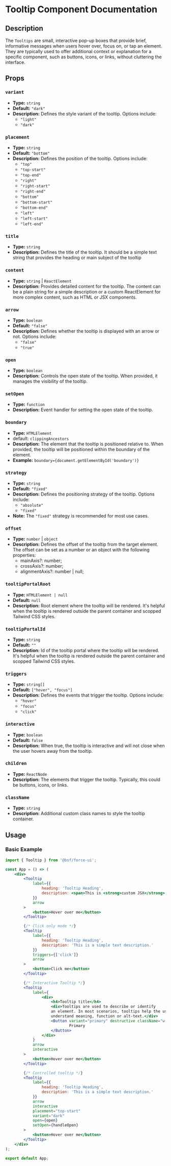 # Tooltip Component Documentation

## Description

The `Tooltips` are small, interactive pop-up boxes that provide brief, informative messages when users hover over, focus on, or tap an element. They are typically used to offer additional context or explanation for a specific component, such as buttons, icons, or links, without cluttering the interface.

## Props

### `variant`
- **Type:** `string`
- **Default:** `"dark"`
- **Description:** Defines the style variant of the tooltip. Options include:
  - `"light"` 
  - `"dark"`

### `placement`
- **Type:** `string`
- **Default:** `"bottom"`
- **Description:** Defines the position of the tooltip. Options include:
  - `"top"`
  - `"top-start"`
  - `"top-end"`
  - `"right"`
  - `"right-start"`
  - `"right-end"`
  - `"bottom"`
  - `"bottom-start"`
  - `"bottom-end"`
  - `"left"`
  - `"left-start"`
  - `"left-end"`

### `title`
- **Type:** `string`
- **Description:** Defines the title of the tooltip. It should be a simple text string that provides the heading or main subject of the tooltip 

### `content`
- **Type:** `string` | `ReactElement`
- **Description:** Provides detailed content for the tooltip. The content can be a plain string for a simple description or a custom ReactElement for more complex content, such as HTML or JSX components.

### `arrow`
- **Type:** `boolean`
- **Default:** `"false"`
- **Description:** Defines whether the tooltip is displayed with an arrow or not. Options include:
  - `"false"` 
  - `"true"`

### `open`
- **Type:** `boolean`
- **Description:** Controls the open state of the tooltip. When provided, it manages the visibility of the tooltip.

### `setOpen`
- **Type:** `function`
- **Description:** Event handler for setting the open state of the tooltip.

### `boundary`
- **Type:** `HTMLElement`
- default: `clippingAncestors`
- **Description:** The element that the tooltip is positioned relative to. When provided, the tooltip will be positioned within the boundary of the element.
- **Example:** `boundary={document.getElementById('boundary')}`

### `strategy`
- **Type:** `string`
- **Default:** `"fixed"`
- **Description:** Defines the positioning strategy of the tooltip. Options include:
  - `"absolute"` 
  - `"fixed"`
- **Note:** The `"fixed"` strategy is recommended for most use cases.

### `offset`
- **Type:** `number` | `object`
- **Description:** Defines the offset of the tooltip from the target element. The offset can be set as a number or an object with the following properties:
  - mainAxis?: number;
  - crossAxis?: number;
  - alignmentAxis?: number | null;

### `tooltipPortalRoot`
- **Type:** `HTMLElement | null`
- **Default:** `null`
- **Description:** Root element where the tooltip will be rendered. It's helpful when the tooltip is rendered outside the parent container and scopped Tailwind CSS styles.

### `tooltipPortalId`
- **Type:** `string`
- **Default:** `""`
- **Description:** Id of the tooltip portal where the tooltip will be rendered. It's helpful when the tooltip is rendered outside the parent container and scopped Tailwind CSS styles.

### `triggers`
- **Type:** `string[]`
- **Default:** `["hover", "focus"]`
- **Description:** Defines the events that trigger the tooltip. Options include:
  - `"hover"` 
  - `"focus"`
  - `"click"`

### `interactive`
- **Type:** `boolean`
- **Default:** `false`
- **Description:** When true, the tooltip is interactive and will not close when the user hovers away from the tooltip.

### `children`
- **Type:** `ReactNode`
- **Description:** The elements that trigger the tooltip. Typically, this could be buttons, icons, or links.

### `className`
- **Type:** `string`
- **Description:** Additional custom class names to style the tooltip container.

## Usage

### Basic Example

```jsx
import { Tooltip } from '@bsf/force-ui';

const App = () => (
	<div>
		<Tooltip
            label={{
                heading: 'Tooltip Heading',
                description: <span>This is <strong>custom JSX</strong> in the description.</span>
            }}
			arrow
		>
			<button>Hover over me</button>
		</Tooltip>

		{/* Click only mode */}
		<Tooltip
            label={{
                heading: 'Tooltip Heading',
                description: 'This is a simple text description.'
            }}
			triggers={['click']}
			arrow
		>
			<button>Click me</button>
		</Tooltip>

		{/* Interactive Tooltip */}
		<Tooltip
            label={
                <div>
                    <h4>Tooltip title</h4>
                    <div>Tooltips are used to describe or identify
                    an element. In most scenarios, tooltips help the user
                    understand meaning, function or alt-text.</div>
                    <Button variant="primary" destructive className="w-full">
                            Primary
                    </Button>
                </div>
            }
			arrow
			interactive
		>
			<button>Hover over me</button>
		</Tooltip>

		{/* Controlled tooltip */}
		<Tooltip
			label={{
                heading: 'Tooltip Heading',
                description: 'This is a simple text description.'
            }}
			arrow
			interactive
			placement="top-start"
			variant="dark"
			open={open}
			setOpen={handleOpen}
		>
			<button>Hover over me</button>
		</Tooltip>
	</div>
);

export default App;
```